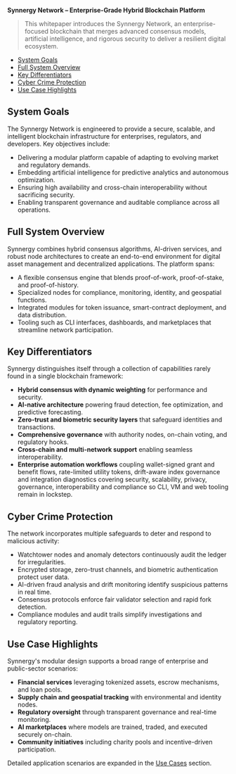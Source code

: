 **Synnergy Network – Enterprise-Grade Hybrid Blockchain Platform**

> This whitepaper introduces the Synnergy Network, an enterprise-focused blockchain that merges advanced consensus models, artificial intelligence, and rigorous security to deliver a resilient digital ecosystem.

- [System Goals](#system-goals)
- [Full System Overview](#full-system-overview)
- [Key Differentiators](#key-differentiators)
- [Cyber Crime Protection](#cyber-crime-protection)
- [Use Case Highlights](#use-case-highlights)

## System Goals

The Synnergy Network is engineered to provide a secure, scalable, and intelligent blockchain infrastructure for enterprises, regulators, and developers. Key objectives include:

- Delivering a modular platform capable of adapting to evolving market and regulatory demands.
- Embedding artificial intelligence for predictive analytics and autonomous optimization.
- Ensuring high availability and cross-chain interoperability without sacrificing security.
- Enabling transparent governance and auditable compliance across all operations.

## Full System Overview

Synnergy combines hybrid consensus algorithms, AI-driven services, and robust node architectures to create an end-to-end environment for digital asset management and decentralized applications. The platform spans:

- A flexible consensus engine that blends proof-of-work, proof-of-stake, and proof-of-history.
- Specialized nodes for compliance, monitoring, identity, and geospatial functions.
- Integrated modules for token issuance, smart-contract deployment, and data distribution.
- Tooling such as CLI interfaces, dashboards, and marketplaces that streamline network participation.

## Key Differentiators

Synnergy distinguishes itself through a collection of capabilities rarely found in a single blockchain framework:

- **Hybrid consensus with dynamic weighting** for performance and security.
- **AI-native architecture** powering fraud detection, fee optimization, and predictive forecasting.
- **Zero-trust and biometric security layers** that safeguard identities and transactions.
- **Comprehensive governance** with authority nodes, on-chain voting, and regulatory hooks.
- **Cross-chain and multi-network support** enabling seamless interoperability.
- **Enterprise automation workflows** coupling wallet-signed grant and benefit flows, rate-limited utility tokens, drift-aware index governance and integration diagnostics covering security, scalability, privacy, governance, interoperability and compliance so CLI, VM and web tooling remain in lockstep.

## Cyber Crime Protection

The network incorporates multiple safeguards to deter and respond to malicious activity:

- Watchtower nodes and anomaly detectors continuously audit the ledger for irregularities.
- Encrypted storage, zero-trust channels, and biometric authentication protect user data.
- AI-driven fraud analysis and drift monitoring identify suspicious patterns in real time.
- Consensus protocols enforce fair validator selection and rapid fork detection.
- Compliance modules and audit trails simplify investigations and regulatory reporting.

## Use Case Highlights

Synnergy's modular design supports a broad range of enterprise and public-sector scenarios:

- **Financial services** leveraging tokenized assets, escrow mechanisms, and loan pools.
- **Supply chain and geospatial tracking** with environmental and identity nodes.
- **Regulatory oversight** through transparent governance and real-time monitoring.
- **AI marketplaces** where models are trained, traded, and executed securely on-chain.
- **Community initiatives** including charity pools and incentive-driven participation.

Detailed application scenarios are expanded in the [Use Cases](#use-cases) section.

